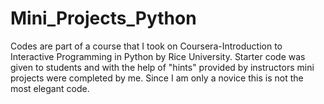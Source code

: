 # Mini_Projects_Python
Codes are part of a course that I took on Coursera-Introduction to Interactive Programming in Python by Rice University.
Starter code was given to students and with the help of "hints" provided by instructors mini projects were completed by me.
Since I am only a novice this is not the most elegant code.
